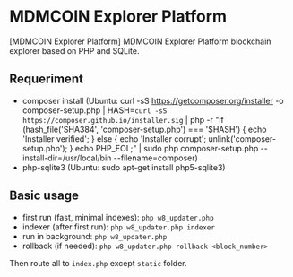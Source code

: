 # MDMCOIN Explorer Platform

[MDMCOIN Explorer Platform]  MDMCOIN Explorer Platform blockchain explorer based on PHP and SQLite.

## Requeriment
- composer install (Ubuntu: curl -sS https://getcomposer.org/installer -o composer-setup.php | HASH=`curl -sS https://composer.github.io/installer.sig` | php -r "if (hash_file('SHA384', 'composer-setup.php') === '$HASH') { echo 'Installer verified'; } else { echo 'Installer corrupt'; unlink('composer-setup.php'); } echo PHP_EOL;" | sudo php composer-setup.php --install-dir=/usr/local/bin --filename=composer)
- php-sqlite3 (Ubuntu:  sudo apt-get install php5-sqlite3)

## Basic usage
- first run (fast, minimal indexes): `php w8_updater.php`
- indexer (after first run): `php w8_updater.php indexer`
- run in background: `php w8_updater.php`
- rollback (if needed): `php w8_updater.php rollback <block_number>`

Then route all to `index.php` except `static` folder.
